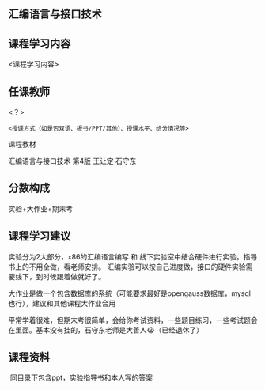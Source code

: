 ## 汇编语言与接口技术

## 课程学习内容

<课程学习内容>

## 任课教师

<？>

    <授课方式（如是否双语、板书/PPT/其他）、授课水平、给分情况等>

课程教材

汇编语言与接口技术  第4版 王让定 石守东

## 分数构成

实验+大作业+期末考

## 课程学习建议

实验分为2大部分，x86的汇编语言编写 和 线下实验室中结合硬件进行实验。指导书上的不用全做，看老师安排。
汇编实验可以按自己进度做，接口的硬件实验需要线下，到时候跟着做就好了。

大作业是做一个包含数据库的系统（可能要求最好是opengauss数据库，mysql也行），建议和其他课程大作业合用

平常学着很难，但期末考很简单，会给你考试资料，一些题目练习，一些考试题会在里面。基本没有挂的，石守东老师是大善人😭（已经退休了）

## 课程资料

​	同目录下包含ppt，实验指导书和本人写的答案

